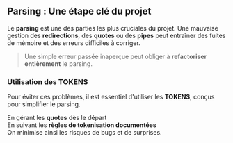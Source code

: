 ## Parsing : Une étape clé du projet

Le **parsing** est une des parties les plus cruciales du projet.
Une mauvaise gestion des **redirections**, des **quotes** ou des **pipes** peut entraîner des fuites de mémoire et des erreurs difficiles à corriger.  

> Une simple erreur passée inaperçue peut obliger à **refactoriser entièrement** le parsing.

### Utilisation des TOKENS

Pour éviter ces problèmes, il est essentiel d'utiliser les **TOKENS**, conçus pour simplifier le parsing.  

En gérant les **quotes** dès le départ  
En suivant les **règles de tokenisation documentées**  
On minimise ainsi les risques de bugs et de surprises.
